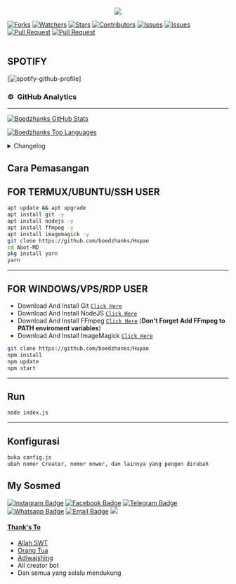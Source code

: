 <img src="https://camo.githubusercontent.com/82291b0fe831bfc6781e07fc5090cbd0a8b912bb8b8d4fec0696c881834f81ac/68747470733a2f2f70726f626f742e6d656469612f394575424971676170492e676966" width="800" height="3">

<p align="center">
<img src="https://media1.tenor.com/m/42A6vafhlsEAAAAC/hu-tao-loop.gif" />
</p>

<a href="https://github.com/boedzhanks/Hupao/network/members"><img title="Forks" src="https://img.shields.io/github/forks/boedzhanks/Hupao?label=Forks&color=blue&style=flat-square"></a>
<a href="https://github.com/boedzhanks/Hupao/watchers"><img title="Watchers" src="https://img.shields.io/github/watchers/boedzhanks/Hupao?label=Watchers&color=green&style=flat-square"></a>
<a href="https://github.com/boedzhanks/Hupao/stargazers"><img title="Stars" src="https://img.shields.io/github/stars/boedzhanks/Hupao?label=Stars&color=yellow&style=flat-square"></a>
<a href="https://github.com/boedzhanks/Hupao/graphs/contributors"><img title="Contributors" src="https://img.shields.io/github/contributors/boedzhanks/Hupao?label=Contributors&color=blue&style=flat-square"></a>
<a href="https://github.com/boedzhanks/Hupao/issues"><img title="Issues" src="https://img.shields.io/github/issues/boedzhanks/Hupao?label=Issues&color=success&style=flat-square"></a>
<a href="https://github.com/boedzhanks/Hupao/issues?q=is%3Aissue+is%3Aclosed"><img title="Issues" src="https://img.shields.io/github/issues-closed/boedzhanks/Hupao?label=Issues&color=red&style=flat-square"></a>
<a href="https://github.com/boedzhanks/Hupao/pulls"><img title="Pull Request" src="https://img.shields.io/github/issues-pr/boedzhanks/Hupao?label=PullRequest&color=success&style=flat-square"></a>
<a href="https://github.com/boedzhanks/Hupao/pulls?q=is%3Apr+is%3Aclosed"><img title="Pull Request" src="https://img.shields.io/github/issues-pr-closed/boedzhanks/Hupao?label=PullRequest&color=red&style=flat-square"></a>
<br>
<br>

## SPOTIFY
[![spotify-github-profile](https://spotify-github-profile.vercel.app/api/view?uid=3127pz43djmdoscijja57u6ux4tm&cover_image=true&theme=natemoo-re&show_offline=false&background_color=121212&interchange=false&bar_color=53b14f&bar_color_cover=false)]
### ⚙ &nbsp;GitHub Analytics

---

[![Boedzhanks GitHub Stats](https://github-readme-stats.vercel.app/api?username=boedzhanks&show_icons=true&hide=issues&theme=radical)](https://github-readme-stats.vercel.app)

[![Boedzhanks Top Languages](https://github-readme-stats.vercel.app/api/top-langs?username=boedzhanks&layout=compact&theme=radical)](https://github-readme-stats.vercel.app)

<details>
 <summary>Changelog</summary>

## 25 Mei 2023

- First Commit

</details>

## Cara Pemasangan

## FOR TERMUX/UBUNTU/SSH USER

```bash
apt update && apt upgrade
apt install git -y
apt install nodejs -y
apt install ffmpeg -y
apt install imagemagick -y
git clone https://github.com/boedzhanks/Hupao
cd Abot-MD
pkg install yarn
yarn

```

---

## FOR WINDOWS/VPS/RDP USER

- Download And Install Git [`Click Here`](https://git-scm.com/downloads)
- Download And Install NodeJS [`Click Here`](https://nodejs.org/en/download)
- Download And Install FFmpeg [`Click Here`](https://ffmpeg.org/download.html) (**Don't Forget Add FFmpeg to PATH enviroment variables**)
- Download And Install ImageMagick [`Click Here`](https://imagemagick.org/script/download.php)

```bash
git clone https://github.com/boedzhanks/Hupao
npm install
npm update
npm start
```

---

## Run

```bash
node index.js
```

---

## Konfigurasi

```bash
buka config.js
ubah nomor Creater, nomor onwer, dan lainnya yang pengen dirubah
```

## My Sosmed

[![Instagram Badge](https://img.shields.io/badge/-Instagram-e4405f?style=flat-square&logo=Instagram&logoColor=white)](https://www.instagram.com/boedzhanks.store/)
[![Facebook Badge](https://img.shields.io/badge/-Facebook-0088cc?style=flat-square&logo=Facebook&logoColor=white)](https://www.facebook.com/boedzhanks.store)
[![Telegram Badge](https://img.shields.io/badge/-Telegram-0088cc?style=flat-square&logo=Telegram&logoColor=white)](https://t.me/Boedzhanks)
[![Whatsapp Badge](https://img.shields.io/badge/-Whatsapp-%808080?style=flat-square&logo=Whatsapp&logoColor=white)](https://whatsapp.com/channel/0029VaFfHadL2ATu3IAERZ2T)
[![Email Badge](https://img.shields.io/badge/Email-3b5998?style=flat-square&logo=email&logoColor=white)](mailto:hardiansyahramadhani084@gmail.com)
<a href="https://github.com/boedzhanks"><img src="https://img.shields.io/badge/-GitHub-black?style=flat-square&logo=github" />

#### Thank's To

- Allah SWT
- Orang Tua
- [Adiwajshing](https://github.com/adiwajshing)
- All creator bot
- Dan semua yang selalu mendukung

<img src="https://camo.githubusercontent.com/82291b0fe831bfc6781e07fc5090cbd0a8b912bb8b8d4fec0696c881834f81ac/68747470733a2f2f70726f626f742e6d656469612f394575424971676170492e676966" width="800" height="3">
